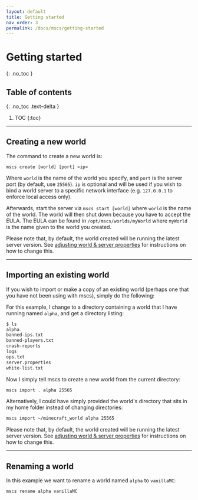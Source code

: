 ```yaml
---
layout: default
title: Getting started
nav_order: 3
permalink: /docs/mscs/getting-started
---
```


# Getting started
{: .no_toc }

## Table of contents
{: .no_toc .text-delta }

1. TOC
{:toc}

---

## Creating a new world
The command to create a new world is:

    mscs create [world] [port] <ip>

Where `world` is the name of the world you specify,
and `port` is the server port (by default, use `25565`).
`ip` is optional and will be used if you wish to bind a world server to a
specific network interface (e.g. `127.0.0.1` to enforce local access only).

Afterwards, start the server via `mscs start [world]` where `world` is the
name of the world. The world will then shut down because you have to accept
the EULA. The EULA can be found in `/opt/mscs/worlds/myWorld` where `myWorld`
is the name given to the world you created.

Please note that, by default, the world created will be 
running the latest server version. See [adjusting world & server properties](https://minecraftservercontrol.github.io/docs/mscs/adjusting-world-server-properties)
for instructions on how to change this.

---

## Importing an existing world

If you wish to import or make a copy of an existing world (perhaps one that
you have not been using with mscs), simply do the following:

For this example, I change to a directory containing a world that I have
running named `alpha`, and get a directory listing:
```bash
$ ls
alpha
banned-ips.txt
banned-players.txt
crash-reports
logs
ops.txt
server.properties
white-list.txt
```
Now I simply tell mscs to create a new world from the current directory:

```bash
mscs import . alpha 25565
```

Alternatively, I could have simply provided the world's directory that sits in
my home folder instead of changing directories:

```bash
mscs import ~/minecraft_world alpha 25565
```

Please note that, by default, the world created will be 
running the latest server version. See [adjusting world & server properties](https://minecraftservercontrol.github.io/docs/mscs/adjusting-world-server-properties)
for instructions on how to change this.

---

## Renaming a world
In this example we want to rename a world named `alpha` to `vanillaMC`:

```bash
mscs rename alpha vanillaMC
```
